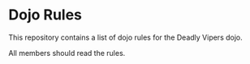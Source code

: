 Dojo Rules
==========

This repository contains a list of dojo rules for the Deadly Vipers dojo.

All members should read the rules.
